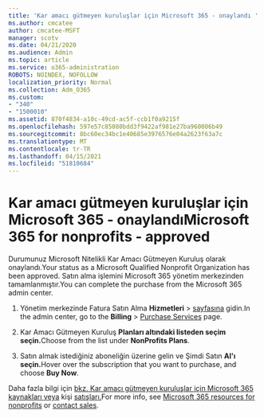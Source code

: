 ```yaml
---
title: 'Kar amacı gütmeyen kuruluşlar için Microsoft 365 - onaylandı '
ms.author: cmcatee
author: cmcatee-MSFT
manager: scotv
ms.date: 04/21/2020
ms.audience: Admin
ms.topic: article
ms.service: o365-administration
ROBOTS: NOINDEX, NOFOLLOW
localization_priority: Normal
ms.collection: Adm_O365
ms.custom:
- "340"
- "1500010"
ms.assetid: 870f4834-a10c-49cd-ac5f-ccb1f0a9215f
ms.openlocfilehash: 597e57c85080bdd3f9422af981e27ba960006b49
ms.sourcegitcommit: 8bc60ec34bc1e40685e3976576e04a2623f63a7c
ms.translationtype: MT
ms.contentlocale: tr-TR
ms.lasthandoff: 04/15/2021
ms.locfileid: "51810684"
---
```

# <a name="microsoft-365-for-nonprofits---approved"></a><span data-ttu-id="cd141-102">Kar amacı gütmeyen kuruluşlar için Microsoft 365 - onaylandı</span><span class="sxs-lookup"><span data-stu-id="cd141-102">Microsoft 365 for nonprofits - approved</span></span>

<span data-ttu-id="cd141-103">Durumunuz Microsoft Nitelikli Kar Amacı Gütmeyen Kuruluş olarak onaylandı.</span><span class="sxs-lookup"><span data-stu-id="cd141-103">Your status as a Microsoft Qualified Nonprofit Organization has been approved.</span></span> <span data-ttu-id="cd141-104">Satın alma işlemini Microsoft 365 yönetim merkezinden tamamlanmıştır.</span><span class="sxs-lookup"><span data-stu-id="cd141-104">You can complete the purchase from the Microsoft 365 admin center.</span></span>

1. <span data-ttu-id="cd141-105">Yönetim merkezinde Fatura Satın Alma **Hizmetleri** \> [sayfasına](https://go.microsoft.com/fwlink/p/?linkid=868433) gidin.</span><span class="sxs-lookup"><span data-stu-id="cd141-105">In the admin center, go to the **Billing** \> [Purchase Services](https://go.microsoft.com/fwlink/p/?linkid=868433) page.</span></span>

2. <span data-ttu-id="cd141-106">Kar Amacı Gütmeyen Kuruluş **Planları altındaki listeden seçim seçin.**</span><span class="sxs-lookup"><span data-stu-id="cd141-106">Choose from the list under **NonProfits Plans**.</span></span>

3. <span data-ttu-id="cd141-107">Satın almak istediğiniz aboneliğin üzerine gelin ve Şimdi Satın **Al'ı seçin.**</span><span class="sxs-lookup"><span data-stu-id="cd141-107">Hover over the subscription that you want to purchase, and choose **Buy Now**.</span></span>

<span data-ttu-id="cd141-108">Daha fazla bilgi için [bkz. Kar amacı gütmeyen kuruluşlar için Microsoft 365 kaynakları veya](https://www.microsoft.com/nonprofits/microsoft-365) kişi [satışları.](https://www.microsoft.com/nonprofits/contact-us)</span><span class="sxs-lookup"><span data-stu-id="cd141-108">For more info, see [Microsoft 365 resources for nonprofits](https://www.microsoft.com/nonprofits/microsoft-365) or [contact sales](https://www.microsoft.com/nonprofits/contact-us).</span></span>

